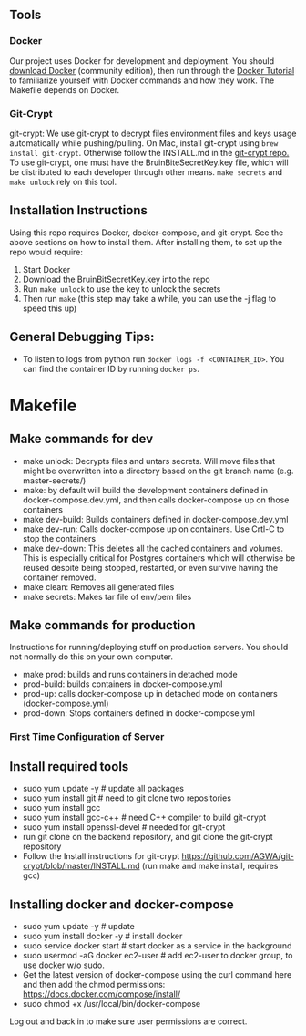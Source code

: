 ## Tools
### Docker
Our project uses Docker for development and deployment.  You should [download
Docker](https://store.docker.com/search?type=edition&offering=community)
(community edition), then run through the [Docker
Tutorial](https://docs.docker.com/get-started/) to familiarize yourself with Docker commands and how they work. The Makefile depends on Docker.

### Git-Crypt
git-crypt: We use git-crypt to decrypt files environment files and keys usage automatically while pushing/pulling.
On Mac, install git-crypt using `brew install git-crypt`. Otherwise follow the INSTALL.md in the [git-crypt repo.](https://github.com/AGWA/git-crypt)
To use git-crypt, one must have the BruinBiteSecretKey.key file, which will be
distributed to each developer through other means.  `make secrets` and `make unlock` rely on this tool.

## Installation Instructions
Using this repo requires Docker, docker-compose, and git-crypt. See the above sections on how to install them.
After installing them, to set up the repo would require:

1. Start Docker
2. Download the BruinBitSecretKey.key into the repo
3. Run `make unlock` to use the key to unlock the secrets
4. Then run `make` (this step may take a while, you can use the -j flag to speed this up)

## General Debugging Tips:
- To listen to logs from python run `docker logs -f <CONTAINER_ID>`. You can find the container ID by running `docker ps`.

# Makefile
## Make commands for dev
- make unlock: Decrypts files and untars secrets. Will move files that might be overwritten into a directory based on the git branch name (e.g. master-secrets/)
- make: by default will build the development containers defined in
  docker-compose.dev.yml, and then calls docker-compose up on those containers
- make dev-build: Builds containers defined in docker-compose.dev.yml
- make dev-run:  Calls docker-compose up on containers.
Use Crtl-C to stop the containers
- make dev-down: This deletes all the cached containers and volumes. This is especially critical for Postgres containers which will otherwise be reused despite being stopped, restarted, or even survive having the container removed.
- make clean: Removes all generated files
- make secrets: Makes tar file of env/pem files

## Make commands for production
Instructions for running/deploying stuff on production servers. You should not normally do this on your own computer.
- make prod: builds and runs containers in detached mode
- prod-build: builds containers in docker-compose.yml
- prod-up: calls docker-compose up in detached mode on containers
  (docker-compose.yml)
- prod-down: Stops containers defined in docker-compose.yml

### First Time Configuration of Server
## Install required tools
- sudo yum update -y # update all packages
- sudo yum install git # need to git clone two repositories
- sudo yum install gcc 
- sudo yum install gcc-c++ # need C++ compiler to build git-crypt
- sudo yum install openssl-devel # needed for git-crypt
- run git clone on the backend repository, and git clone the git-crypt repository
- Follow the Install instructions for git-crypt https://github.com/AGWA/git-crypt/blob/master/INSTALL.md (run make and make install, requires gcc)

## Installing docker and docker-compose
- sudo yum update -y # update
- sudo yum install docker -y # install docker
- sudo service docker start # start docker as a service in the background
- sudo usermod -aG docker ec2-user # add ec2-user to docker group, to use docker w/o sudo.
- Get the latest version of docker-compose using the curl command here and then add the chmod permissions: https://docs.docker.com/compose/install/
- sudo chmod +x /usr/local/bin/docker-compose

Log out and back in to make sure user permissions are correct.